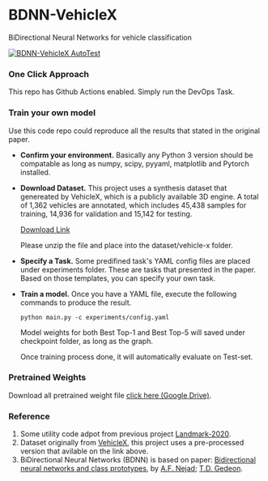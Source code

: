 # BDNN-VehicleX
BiDirectional Neural Networks for vehicle classification

[![BDNN-VehicleX AutoTest](https://github.com/skyguidance/BDNN-VehicleX/actions/workflows/autotest.yml/badge.svg)](https://github.com/skyguidance/BDNN-VehicleX/actions/workflows/autotest.yml)
### One Click Approach

This repo has Github Actions enabled. Simply run the DevOps Task.

### Train your own model

Use this code repo could reproduce all the results that stated in the original paper.

* **Confirm your environment.** Basically any Python 3 version should be compatable as long as numpy, scipy, pyyaml, matplotlib and Pytorch installed. 

* **Download Dataset.** This project uses a synthesis dataset that genereated by VehicleX, which is a publicly available 3D engine. A total of 1,362 vehicles are annotated, which includes 45,438 samples for training, 14,936 for validation and 15,142 for testing.

  [Download Link](http://cs.anu.edu.au/~tom/datasets/vehicle-x.zip)

  Please unzip the file and place into the dataset/vehicle-x folder.

* **Specify a Task.** Some predifined task's YAML config files are placed under experiments folder. These are tasks that presented in the paper. Based on those templates, you can specify your own task.

* **Train a model.**  Once you have a YAML file, execute the following commands to produce the result.

  ```shell
  python main.py -c experiments/config.yaml
  ```

  Model weights for both Best Top-1 and Best Top-5 will saved under checkpoint folder, as long as the graph.

  Once training process done, it will automatically evaluate on Test-set.

### Pretrained Weights

Download all pretrained weight file [click here (Google Drive)](https://drive.google.com/drive/folders/19mvKVqIdI6BuqqkO-nMWtU3x9ivCeorP?usp=sharing).

### Reference

1. Some utility code adpot from previous project [Landmark-2020](https://github.com/skyguidance/ENGN8501-Landmark-2020).
2. Dataset originally from [VehicleX](https://github.com/yorkeyao/VehicleX), this project uses a pre-processed version that avilable on the link above.
3. BiDirectional Neural Networks (BDNN) is based on paper: [Bidirectional neural networks and class prototypes](https://ieeexplore.ieee.org/document/487348/), by [A.F. Nejad](https://ieeexplore.ieee.org/author/38156108300); [T.D. Gedeon](https://ieeexplore.ieee.org/author/37271327900).

